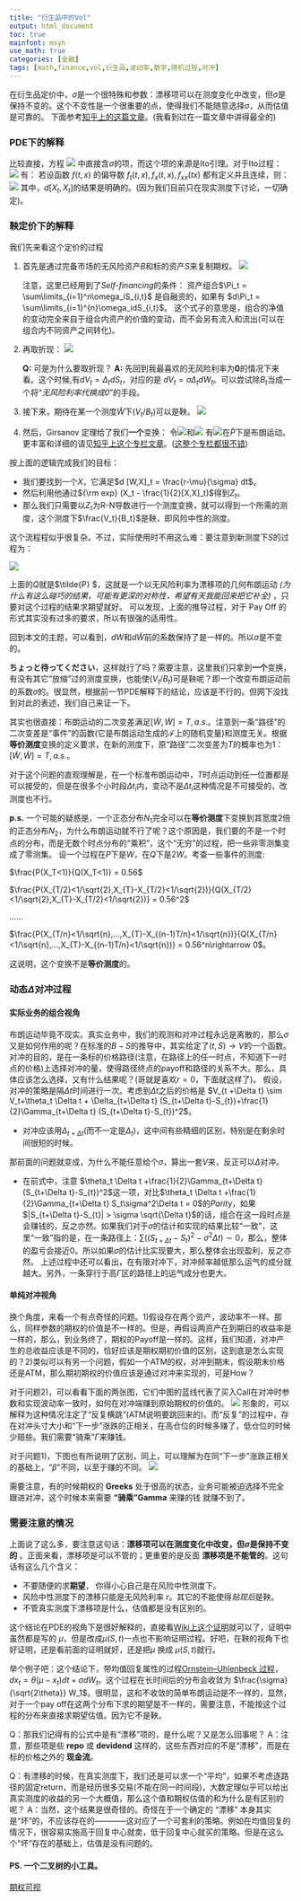 ```yaml
---
title: "衍生品中的Vol"
output: html_document
toc: true
mainfont: msyh
use_math: true
categories: [金融]
tags: [math,finance,vol,衍生品,波动率,数学,随机过程,对冲]
---
```

<meta http-equiv='Content-Type' content='text/html; charset=utf-8' />

在衍生品定价中，$\sigma$是一个很特殊和参数：漂移项可以在测度变化中改变，但$\sigma$是保持不变的。这个不变性是一个很重要的点，使得我们不能随意选择$\sigma$，从而估值是可靠的。
下面参考[知乎上的这篇文章](https://zhuanlan.zhihu.com/p/265727886)。(我看到过在一篇文章中讲得最全的)

### PDE下的解释
比较直接，方程
![](./img/1658277056.png)
中直接含$\sigma$的项，而这个项的来源是Ito引理。对于Ito过程：
![](./img/1658277161.png)
有：
若设函数 $f(t,x)$ 的偏导数 $f_t(t,x),f_x(t,x),f_{xx}(tx)$ 都有定义并且连续，则：
![](./img/1658277307.png)
其中，$d[X_t,X_t]$的结果是明确的。(因为我们目前只在现实测度下讨论，一切确定)。

### 鞅定价下的解释
我们先来看这个定价的过程
1. 首先是通过完备市场的无风险资产$B$和标的资产$S$来复制期权。
   ![](./img/1658277664.png)
	
	注意，这里已经用到了*Self-financing*的条件：
	资产组合$\Pi_t = \sum\limits_{i=1}^n\omega_iS_{i,t}$ 是自融资的，如果有 $d\Pi_t = \sum\limits_{i=1}^{n}\omega_idS_{i,t}$。
	这个式子的意思是，组合的净值的变动完全来自于组合内资产的价值的变动，而不会另有流入和流出(可以在组合内不同资产之间转化)。
2. 再取折现：
   ![](./img/1658277853.png)
	
	**Q:** 可是为什么要取折现？
	**A:** 先回到我最喜欢的无风险利率为**0**的情况下来看。这个时候,有$dV_t = \Delta_t dS_t$，对应的是 $dV_t=\sigma \Delta_t dW_t$。可以尝试除$B_t$当成一个将“*无风险利率代换成0*”的手段。
3. 接下来，期待在某一个测度$\tilde{W}$下$(V_t/B_t)$可以是鞅。
   ![](./img/1658277948.png)
4. 然后，Girsanov 定理给了我们**一个**变换：
令![](./img/1658278121.png)和![](./img/1658278561.png)
有![](./img/1658279024.png)在$\tilde{P}$下是布朗运动。更丰富和详细的请见[知乎上这个专栏文章](https://zhuanlan.zhihu.com/p/391237874)。([这整个专栏都很不错](https://www.zhihu.com/column/c_1241781882632843264))

按上面的逻辑完成我们的目标：
* 我们要找到一个$X$，它满足$d [W,X]_t = \frac{r-\mu}{\sigma} dt$。
* 然后利用他通过${\rm exp} (X_t - \frac{1}{2}[X,X]_t)$得到$Z_t$。
* 那么我们只需要以$Z_t$为R-N导数进行一个测度变换，就可以得到一个所需的测度，这个测度下$\frac{V_t}{B_t}$是鞅，即风险中性的测度。

这个流程程似乎很复杂。不过，实际使用时不用这么难：要注意到新测度下$S$的过程为：

![](./img/1658278894.png)

上面的$Q$就是$\tilde{P} $，这就是一个以无风险利率为漂移项的几何布朗运动 *(为什么有这么碰巧的结果，可能有更深的对称性，希望有天我能回来把它补全)* ，只要对这个过程的结果求期望就好。
可以发现，上面的推导过程，对于 Pay Off 的形式其实没有过多的要求，所以有很强的适用性。

回到本文的主题，可以看到，$dW$和$d\tilde{W}$前的系数保持了是一样的。所以$\sigma$是不变的。

**ちょっと待ってください**，这样就行了吗？需要注意，这里我们只拿到**一个**变换，有没有其它“放缩”过的测度变换，也能使$(V_t/B_t)$可是鞅呢？即一个改变布朗运动前的系数$\sigma$的。很显然，根据前一节PDE解释下的结论，应该是不行的。但网下没找到对此的表述，我们自己来证一下。

其实也很直接：布朗运动的二次变差满足$[\tilde{W},\tilde{W}] = T, a.s.$。注意到一条“路径”的二次变差是“事件”的函数(它是布朗运动生成的$\mathscr{F}$上的随机变量)和测度无关。根据**等价测度**变换的定义要求，在新的测度下，原“路径”二次变差为$T$的概率也为1：$[\tilde{W},\tilde{W}] = T, a.s.$。

对于这个问题的直观理解是，在一个标准布朗运动中，$T$时点运动到任一位置都是可以接受的，但是在很多个小时段$\Delta t_i$内，变动不是$\Delta t_i$这种情况是不可接受的，改测度也不行。

**p.s.** 一个可能的疑惑是，一个正态分布$N_1$完全可以在**等价测度**下变换到其宽度2倍的正态分布$N_2$，为什么布朗运动就不行了呢？这个原因是，我们要的不是一个时点的分布，而是无数个时点分布的“乘积”，这个“无穷”的过程，把一些非零测集变成了零测集。
设一个过程在$P$下是$W$，在$Q$下是$2W$。考查一些事件的测度:

$\frac{P(X_T<1)}{Q(X_T<1)} = 0.56$

$\frac{P(X_{T/2}<1/\sqrt{2},X_{T}-X_{T/2}<1/\sqrt{2})}{Q(X_{T/2}<1/\sqrt{2},X_{T}-X_{T/2}<1/\sqrt{2})} = 0.56^2$

……

$\frac{P(X_{T/n}<1/\sqrt{n},...,X_{T}-X_{(n-1)T/n}<1/\sqrt{n})}{Q(X_{T/n}<1/\sqrt{n},...,X_{T}-X_{(n-1)T/n}<1/\sqrt{n})} = 0.56^n\rightarrow 0$。

这说明，这个变换不是**等价测度**的。

### 动态$\Delta$对冲过程
#### 实际业务的组合视角
布朗运动毕竟不现实。真实业务中，我们的观测和对冲过程永远是离散的，那么$\sigma$又是如何作用的呢？在标准的$B-S$的推导中，其实给定了$(t,S)\rightarrow V$的一个函数。对冲的目的，是在一条标的价格路径(注意，在路径上的任一时点，不知道下一时点的价格)上选择对冲的量，使得路径终点的payoff和路径的关系不大。那么，具体应该怎么选择，又有什么结果呢？(哥就是喜欢$r=0$，下面就这样了)。
假设，对冲的策略是隔$\Delta t$时间进行一次。考虑到$\Delta t$之后的价格是
$V_{t +\Delta t} \sim V_t+\theta_t \Delta t + \Delta_{t+\Delta t} (S_{t+\Delta t}-S_{t})+\frac{1}{2}\Gamma_{t+\Delta t} (S_{t+\Delta t}-S_{t})^2$。
* 对冲应该用$\Delta_{t+\Delta t}$(而不一定是$\Delta_{t}$)，这中间有些精细的区别，特别是在剩余时间很短的时候。

那前面的问题就变成，为什么不能任意给个$\sigma$，算出一套$V$来，反正可以$\Delta$对冲。
* 在前式中，注意 $\theta_t \Delta t +\frac{1}{2}\Gamma_{t+\Delta t} (S_{t+\Delta t}-S_{t})^2$这一项，对比$\theta_t \Delta t +\frac{1}{2}\Gamma_{t+\Delta t} S_t\sigma^2\Delta t = 0$的$Parity$，如果$|S_{t+\Delta t}-S_{t}| > \sigma \sqrt{\Delta t}$的话，组合在这一段时点是会赚钱的，反之亦然。如果我们对于$\sigma$的估计和实现的结果比较“一致”，这里“一致”指的是，在一条路径上：$\sum ((S_{t+\Delta t}-S_{t})^2 -\sigma^2 \Delta t) \sim 0$，那么，整体的盈亏会接近$0$。所以如果$\sigma$的估计比实现要大，那么整体会出现盈利，反之亦然。
上述过程中还可以看出，在有限对冲下，对冲频率越低那么运气的成分就越大。另外，一条穿行于高$\Gamma$区的路径上的运气成分也更大。

#### 单纯对冲视角
换个角度，来看一个有点奇怪的问题。1)假设存在两个资产，波动率不一样。那么，同样参数的期权的价值是不一样的。但是，再假设两资产在到期日的收益率是一样的，那么，到业务终了，期权的Payoff是一样的。这样，我们知道，对冲产生的总收益应该是不同的，恰好应该是期权期初价值的区别，这到底是怎么实现的？2)类似可以有另一个问题，假如一个ATM的权，对冲到期末，假设期末价格还是ATM，那么期初期权的价值应该是通过对冲来实现的，可是How？

对于问题2)，可以看看下面的两张图，它们中图的蓝线代表了买入Call在对冲时参数和实现波动率一致时，如何在对冲端赚到原始期权的价值的。
![](./img/1658209218.png)
形象的，可以解释为这种情况注定了“反复横跳”(ATM说明要跳回来的)。而“反复”的过程中，存在对冲头寸大小和“下一步”涨跌的正相关，在高仓位的时候多赚了，低仓位的时候少赔些。我们需要“骑乘”$\Gamma$来赚钱。

对于问题1)，下图也有所说明了区别，同上，可以理解为在同“下一步”涨跌正相关的基础上，“$\beta$"不同，以至于赚的不同。
![](./img/1658209243.png)

需要注意，有的时候期权的 **Greeks** 处于很高的状态，业务可能被迫选择不完全跟进对冲，这个时候本来需要 **“骑乘”Gamma** 来赚的钱 就赚不到了。

### 需要注意的情况
上面说了这么多，要注意这句话：**漂移项可以在测度变化中改变，但$\sigma$是保持不变的** 。正面来看，漂移项是可以不管的；更重要的是反面 **漂移项是不能管的**。这句话有这么几个含义：
* 不要随便的求**期望**， 你得小心自己是在风险中性测度下。
* 风险中性测度下的漂移只能是无风险利率 $r$。其它的不能使得*贴现后*是鞅。
* 不管真实测度下漂移项是什么，估值都是没有区别的。

这个结论在PDE的视角下是很好解释的，直接看[Wiki上这个证明](https://en.wikipedia.org/wiki/Black%E2%80%93Scholes_equation#Derivation_of_the_Black%E2%80%93Scholes_PDE "wiki证明")就可以了，证明中虽然都是写的 $\mu$，但是改成$\mu(S,t)$一点也不影响证明过程。好吧，在鞅的视角下也好证明，还是看前面的证明就好，还是把$\mu$ 换成 $\mu(S,t)$就行。

举个例子吧：这个结论下，带均值回复属性的过程[Ornstein–Uhlenbeck 过程](https://en.wikipedia.org/wiki/Ornstein%E2%80%93Uhlenbeck_process)，$dx_t = \theta(\mu - x_t)dt + \sigma d W_t$。这个过程在长时间后的分布会收敛为 $\frac{\sigma}{\sqrt{2\theta}} W_1$。很明显，这和不收敛的简单布朗运动是不一样的，显然，对于一个pay off在这两个分布下求的期望是不一样的，需要注意，不能按这个过程的分布来直接求期望估值。因为它不是鞅。


Q：那我们记得有的公式中是有“漂移”项的，是什么呢？又是怎么回事呢？
A：注意，那些项是些 **repo** 或 **devidend** 这样的，这些东西对应的不是“漂移”，而是在标的价格之外的 **现金流**。

Q：有漂移的时候，在真实测度下，我们还是可以求一个“平均”，如果不考虑逐路径的固定return，而是经历很多交易(不能在同一时间段)，大数定理似乎可以给出真实测度的收益的另一个大概值，那么这个值和期权估值的和为什么是有区别的呢？
A：当然，这个结果是很奇怪的。奇怪在于一个确定的 “漂移” 本身其实是“坏”的，不应该存在的————这对应了一个可套利的策略。例如在均值回复的情况下，很容易实施高于回复中心就卖，低于回复中心就买的策略。但是在这么个“坏”存在的基础上，估值是没有问题的。


#### PS. 一个二叉树的小工具。
[期权可视](../att/期权可视.xlsx)
